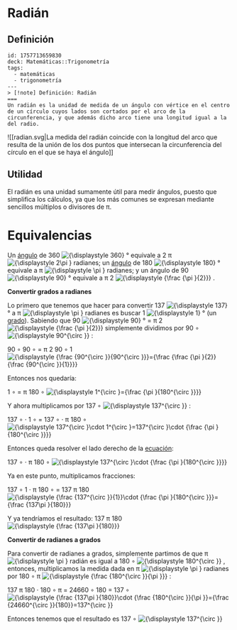 # Radián

## Definición

```anki
id: 1757713659830
deck: Matemáticas::Trigonometría
tags:
  - matemáticas
  - trigonometría
---
> [!note] Definición: Radián
===
Un radián es la unidad de medida de un ángulo con vértice en el centro de un círculo cuyos lados son cortados por el arco de la circunferencia, y que además dicho arco tiene una longitud igual a la del radio.
```

![[radian.svg|La medida del radián coincide con la longitud del arco que resulta de la unión de los dos puntos que intersecan la circunferencia del círculo en el que se haya el ángulo]]
## Utilidad

El radián es una unidad sumamente útil para medir ángulos, puesto que simplifica los cálculos, ya que los más comunes se expresan mediante sencillos múltiplos o divisores de π.

# Equivalencias

Un [ángulo](https://es.wikipedia.org/wiki/%C3%81ngulo "Ángulo") de 360 ![{\displaystyle 360}](https://wikimedia.org/api/rest_v1/media/math/render/svg/ae8f2f4c4ef61becfb262ba290de84b60977a015) ° equivale a 2 π ![{\displaystyle 2\pi }](https://wikimedia.org/api/rest_v1/media/math/render/svg/73efd1f6493490b058097060a572606d2c550a06) radianes; un [ángulo](https://es.wikipedia.org/wiki/%C3%81ngulo "Ángulo") de 180 ![{\displaystyle 180}](https://wikimedia.org/api/rest_v1/media/math/render/svg/91ee181fd8ebcb93fa5c2848a984b828d2f071f5) ° equivale a π ![{\displaystyle \pi }](https://wikimedia.org/api/rest_v1/media/math/render/svg/9be4ba0bb8df3af72e90a0535fabcc17431e540a) radianes; y un ángulo de 90 ![{\displaystyle 90}](https://wikimedia.org/api/rest_v1/media/math/render/svg/8bda6ec8d2b197921d42d52bd57b265cf2c7b392) ° equivale a π 2 ![{\displaystyle {\frac {\pi }{2}}}](https://wikimedia.org/api/rest_v1/media/math/render/svg/98f98bef5d4981ff6e2aa827d4699e347fb30db2) .

**Convertir grados a radianes**

Lo primero que tenemos que hacer para convertir 137 ![{\displaystyle 137}](https://wikimedia.org/api/rest_v1/media/math/render/svg/ff2537378d624025b64febd2582f8a9fe4d8903f) ° a π ![{\displaystyle \pi }](https://wikimedia.org/api/rest_v1/media/math/render/svg/9be4ba0bb8df3af72e90a0535fabcc17431e540a) radianes es buscar 1 ![{\displaystyle 1}](https://wikimedia.org/api/rest_v1/media/math/render/svg/92d98b82a3778f043108d4e20960a9193df57cbf) ° (un [grado](https://es.wikipedia.org/wiki/Grado_\(matem%C3%A1tica\) "Grado (matemática)")). Sabiendo que 90 ![{\displaystyle 90}](https://wikimedia.org/api/rest_v1/media/math/render/svg/8bda6ec8d2b197921d42d52bd57b265cf2c7b392) ° = π 2 ![{\displaystyle {\frac {\pi }{2}}}](https://wikimedia.org/api/rest_v1/media/math/render/svg/98f98bef5d4981ff6e2aa827d4699e347fb30db2) simplemente dividimos por 90 ∘ ![{\displaystyle 90^{\circ }}](https://wikimedia.org/api/rest_v1/media/math/render/svg/c326d317eddef3ad3e6625e018a708e290a039f6) :

90 ∘ 90 ∘ = π 2 90 ∘ 1 ![{\displaystyle {\frac {90^{\circ }}{90^{\circ }}}={\frac {\frac {\pi }{2}}{\frac {90^{\circ }}{1}}}}](https://wikimedia.org/api/rest_v1/media/math/render/svg/85fa7bae49692aa67c0c67eb5067b116f0659ae5) 

Entonces nos quedaría:

1 ∘ = π 180 ∘ ![{\displaystyle 1^{\circ }={\frac {\pi }{180^{\circ }}}}](https://wikimedia.org/api/rest_v1/media/math/render/svg/54fb06ac5bc378ca2fd2e25d14737243de6c3f30) 

Y ahora multiplicamos por 137 ∘ ![{\displaystyle 137^{\circ }}](https://wikimedia.org/api/rest_v1/media/math/render/svg/e2c3493fd67c1e41cf9d7bde8b5c42037b6a8dd6) :

137 ∘ ⋅ 1 ∘ = 137 ∘ ⋅ π 180 ∘ ![{\displaystyle 137^{\circ }\cdot 1^{\circ }=137^{\circ }\cdot {\frac {\pi }{180^{\circ }}}}](https://wikimedia.org/api/rest_v1/media/math/render/svg/1805050d9ee8a8680036ada2614a2062a7ee578e) 

Entonces queda resolver el lado derecho de la [ecuación](https://es.wikipedia.org/wiki/Ecuaci%C3%B3n "Ecuación"):

137 ∘ ⋅ π 180 ∘ ![{\displaystyle 137^{\circ }\cdot {\frac {\pi }{180^{\circ }}}}](https://wikimedia.org/api/rest_v1/media/math/render/svg/1682dc73cec412d7ea3da7374edab551854a9523) 

Ya en este punto, multiplicamos fracciones:

137 ∘ 1 ⋅ π 180 ∘ = 137 π 180 ![{\displaystyle {\frac {137^{\circ }}{1}}\cdot {\frac {\pi }{180^{\circ }}}={\frac {137\pi }{180}}}](https://wikimedia.org/api/rest_v1/media/math/render/svg/bc263c4101627fe5414ee9409ba269032a4ffce5) 

Y ya tendríamos el resultado: 137 π 180 ![{\displaystyle {\frac {137\pi }{180}}}](https://wikimedia.org/api/rest_v1/media/math/render/svg/5e8e281ab3c138d7077729a4983a73c5f262a51f) 

**Convertir de radianes a grados**

Para convertir de radianes a grados, simplemente partimos de que π ![{\displaystyle \pi }](https://wikimedia.org/api/rest_v1/media/math/render/svg/9be4ba0bb8df3af72e90a0535fabcc17431e540a) radián es igual a 180 ∘ ![{\displaystyle 180^{\circ }}](https://wikimedia.org/api/rest_v1/media/math/render/svg/c5d0431ce231935522dc0cb52df7f2b406cdadc3) , entonces, multiplicamos la medida dada en π ![{\displaystyle \pi }](https://wikimedia.org/api/rest_v1/media/math/render/svg/9be4ba0bb8df3af72e90a0535fabcc17431e540a) radianes por 180 ∘ π ![{\displaystyle {\frac {180^{\circ }}{\pi }}}](https://wikimedia.org/api/rest_v1/media/math/render/svg/34bfaccf21fef8c6fc794b77658cac5a5eb77462) :

137 π 180 ⋅ 180 ∘ π = 24660 ∘ 180 = 137 ∘ ![{\displaystyle {\frac {137\pi }{180}}\cdot {\frac {180^{\circ }}{\pi }}={\frac {24660^{\circ }}{180}}=137^{\circ }}](https://wikimedia.org/api/rest_v1/media/math/render/svg/44096313b00a033e4fef0685634c78cff0a2b44d) 

Entonces tenemos que el resultado es 137 ∘ ![{\displaystyle 137^{\circ }}](https://wikimedia.org/api/rest_v1/media/math/render/svg/e2c3493fd67c1e41cf9d7bde8b5c42037b6a8dd6)
